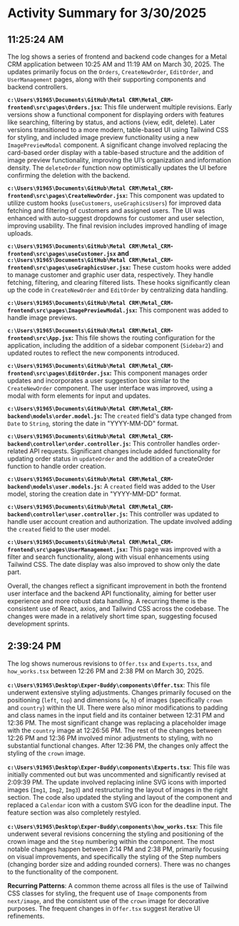 # Activity Summary for 3/30/2025

## 11:25:24 AM
The log shows a series of frontend and backend code changes for a Metal CRM application between 10:25 AM and 11:19 AM on March 30, 2025.  The updates primarily focus on the `Orders`, `CreateNewOrder`, `EditOrder`, and `UserManagement` pages, along with their supporting components and backend controllers.

**`c:\Users\91965\Documents\GitHub\Metal CRM\Metal_CRM-frontend\src\pages\Orders.jsx`:** This file underwent multiple revisions.  Early versions show a functional component for displaying orders with features like searching, filtering by status, and actions (view, edit, delete).  Later versions transitioned to a more modern, table-based UI using Tailwind CSS for styling, and included image preview functionality using a new `ImagePreviewModal` component.  A significant change involved replacing the card-based order display with a table-based structure and the addition of image preview functionality, improving the UI’s organization and information density.  The `deleteOrder` function now optimistically updates the UI before confirming the deletion with the backend.

**`c:\Users\91965\Documents\GitHub\Metal CRM\Metal_CRM-frontend\src\pages\CreateNewOrder.jsx`:** This component was updated to utilize custom hooks (`useCustomers`, `useGraphicsUsers`) for improved data fetching and filtering of customers and assigned users. The UI was enhanced with auto-suggest dropdowns for customer and user selection, improving usability.  The final revision includes improved handling of image uploads.

**`c:\Users\91965\Documents\GitHub\Metal CRM\Metal_CRM-frontend\src\pages\useCustomer.jsx` and `c:\Users\91965\Documents\GitHub\Metal CRM\Metal_CRM-frontend\src\pages\useGraphicsUser.jsx`:** These custom hooks were added to manage customer and graphic user data, respectively. They handle fetching, filtering, and clearing filtered lists.  These hooks significantly clean up the code in `CreateNewOrder` and `EditOrder` by centralizing data handling.

**`c:\Users\91965\Documents\GitHub\Metal CRM\Metal_CRM-frontend\src\pages\ImagePreviewModal.jsx`:** This component was added to handle image previews.

**`c:\Users\91965\Documents\GitHub\Metal CRM\Metal_CRM-frontend\src\App.jsx`:** This file shows the routing configuration for the application, including the addition of a sidebar component (`Sidebar2`) and updated routes to reflect the new components introduced.

**`c:\Users\91965\Documents\GitHub\Metal CRM\Metal_CRM-frontend\src\pages\EditOrder.jsx`:** This component manages order updates and incorporates a user suggestion box similar to the `CreateNewOrder` component.  The  user interface was improved, using a modal with form elements for input and updates.

**`c:\Users\91965\Documents\GitHub\Metal CRM\Metal_CRM-backend\models\order.model.js`:** The `created` field's data type changed from `Date` to `String`, storing the date in "YYYY-MM-DD" format.

**`c:\Users\91965\Documents\GitHub\Metal CRM\Metal_CRM-backend\controller\order.controller.js`:** This controller handles order-related API requests. Significant changes include added functionality for updating order status in `updateOrder` and the addition of a createOrder function to handle order creation.

**`c:\Users\91965\Documents\GitHub\Metal CRM\Metal_CRM-backend\models\user.models.js`:**  A `created` field was added to the User model, storing the creation date in "YYYY-MM-DD" format.

**`c:\Users\91965\Documents\GitHub\Metal CRM\Metal_CRM-backend\controller\user.controller.js`:** This controller was updated to handle user account creation and authorization.  The update involved adding the `created` field to the user model.

**`c:\Users\91965\Documents\GitHub\Metal CRM\Metal_CRM-frontend\src\pages\UserManagement.jsx`:** This page was improved with a filter and search functionality, along with visual enhancements using Tailwind CSS.  The date display was also improved to show only the date part.


Overall, the changes reflect a significant improvement in both the frontend user interface and the backend API functionality, aiming for better user experience and more robust data handling.  A recurring theme is the consistent use of React, axios, and Tailwind CSS across the codebase. The changes were made in a relatively short time span, suggesting focused development sprints.


## 2:39:24 PM
The log shows numerous revisions to `Offer.tsx` and `Experts.tsx`, and  `how_works.tsx` between 12:26 PM and 2:38 PM on March 30, 2025.

**`c:\Users\91965\Desktop\Exper-Buddy\components\Offer.tsx`**:  This file underwent extensive styling adjustments.  Changes primarily focused on the positioning (`left`, `top`) and dimensions (`w`, `h`) of images (specifically `crown` and `country`) within the UI.  There were also minor modifications to padding and class names in the input field and its container between 12:31 PM and 12:36 PM.  The most significant change was replacing a placeholder image with the `country` image at 12:26:56 PM.  The rest of the changes between 12:26 PM and 12:36 PM involved minor adjustments to styling, with no substantial functional changes. After 12:36 PM, the changes only affect the styling of the `crown` image.

**`c:\Users\91965\Desktop\Exper-Buddy\components\Experts.tsx`**: This file was initially commented out but was uncommented and significantly revised at 2:09:39 PM. The update involved replacing inline SVG icons with imported images (`Img1`, `Img2`, `Img3`) and restructuring the layout of images in the right section.  The code also  updated the styling and layout of the component and replaced a `Calendar` icon with a custom SVG icon for the deadline input.  The feature section was also completely restyled.


**`c:\Users\91965\Desktop\Exper-Buddy\components\how_works.tsx`**: This file underwent several revisions concerning the styling and positioning of the crown image and the `Step` numbering within the component.  The most notable changes happen between 2:14 PM and 2:38 PM, primarily focusing on visual improvements, and  specifically the styling of the Step numbers (changing border size and adding rounded corners).  There was no changes to the functionality of the component.

**Recurring Patterns**:  A common theme across all files is the use of Tailwind CSS classes for styling,  the frequent use of `Image` components from `next/image`, and the consistent use of the `crown` image for decorative purposes.  The frequent changes in `Offer.tsx` suggest iterative UI refinements.
